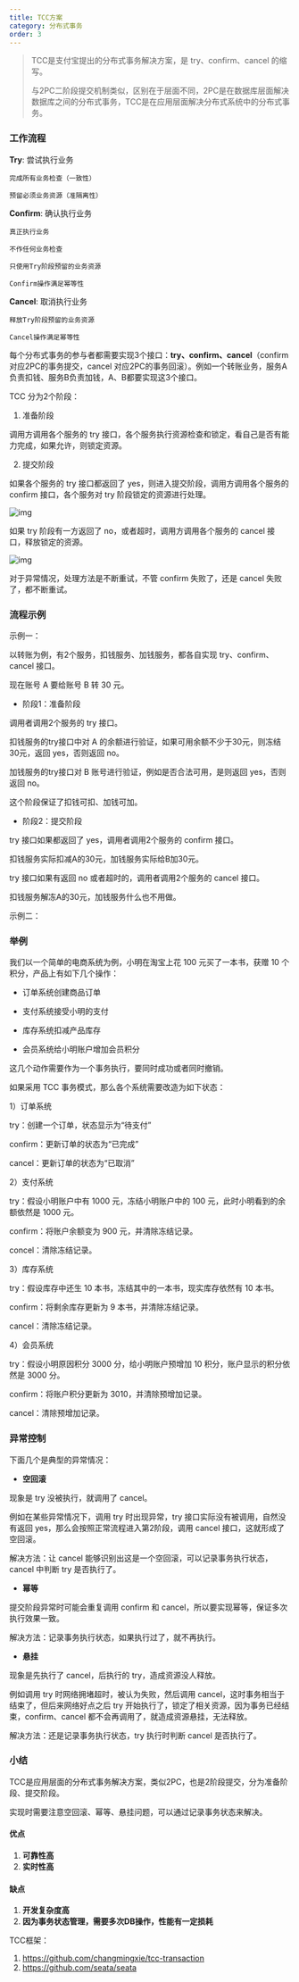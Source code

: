 ```yaml
---
title: TCC方案
category: 分布式事务
order: 3
---
```




> TCC是支付宝提出的分布式事务解决方案，是 try、confirm、cancel 的缩写。
>
> 与2PC二阶段提交机制类似，区别在于层面不同，2PC是在数据库层面解决数据库之间的分布式事务，TCC是在应用层面解决分布式系统中的分布式事务。



### **工作流程**

**Try**: 尝试执行业务

```
完成所有业务检查（一致性）

预留必须业务资源（准隔离性）
```

**Confirm**: 确认执行业务

```
真正执行业务

不作任何业务检查

只使用Try阶段预留的业务资源

Confirm操作满足幂等性
```

**Cancel**: 取消执行业务

```
释放Try阶段预留的业务资源

Cancel操作满足幂等性
```



每个分布式事务的参与者都需要实现3个接口：**try、confirm、cancel**（confirm 对应2PC的事务提交，cancel 对应2PC的事务回滚）。例如一个转账业务，服务A负责扣钱、服务B负责加钱，A、B都要实现这3个接口。

TCC 分为2个阶段：

1. 准备阶段

调用方调用各个服务的 try 接口，各个服务执行资源检查和锁定，看自己是否有能力完成，如果允许，则锁定资源。

2. 提交阶段

如果各个服务的 try 接口都返回了 yes，则进入提交阶段，调用方调用各个服务的 confirm 接口，各个服务对 try 阶段锁定的资源进行处理。

![img](../../images/other/6.png)

如果 try 阶段有一方返回了 no，或者超时，调用方调用各个服务的 cancel 接口，释放锁定的资源。

![img](../../images/other/7.png)

对于异常情况，处理方法是不断重试，不管 confirm 失败了，还是 cancel 失败了，都不断重试。



### **流程示例**

示例一：

以转账为例，有2个服务，扣钱服务、加钱服务，都各自实现 try、confirm、cancel 接口。

现在账号 A 要给账号 B 转 30 元。

- 阶段1：准备阶段

调用者调用2个服务的 try 接口。

扣钱服务的try接口中对 A 的余额进行验证，如果可用余额不少于30元，则冻结30元，返回 yes，否则返回 no。

加钱服务的try接口对 B 账号进行验证，例如是否合法可用，是则返回 yes，否则返回 no。

这个阶段保证了扣钱可扣、加钱可加。

- 阶段2：提交阶段

try 接口如果都返回了 yes，调用者调用2个服务的 confirm 接口。

扣钱服务实际扣减A的30元，加钱服务实际给B加30元。

try 接口如果有返回 no 或者超时的，调用者调用2个服务的 cancel 接口。

扣钱服务解冻A的30元，加钱服务什么也不用做。



示例二：

### 举例



我们以一个简单的电商系统为例，小明在淘宝上花 100 元买了一本书，获赠 10 个积分，产品上有如下几个操作：

- 订单系统创建商品订单

- 支付系统接受小明的支付

- 库存系统扣减产品库存

- 会员系统给小明账户增加会员积分

这几个动作需要作为一个事务执行，要同时成功或者同时撤销。

如果采用 TCC 事务模式，那么各个系统需要改造为如下状态：

1）订单系统

try：创建一个订单，状态显示为“待支付”

confirm：更新订单的状态为“已完成”

cancel：更新订单的状态为“已取消”

2）支付系统

try：假设小明账户中有 1000 元，冻结小明账户中的 100 元，此时小明看到的余额依然是 1000 元。

confirm：将账户余额变为 900 元，并清除冻结记录。

concel：清除冻结记录。

3）库存系统

try：假设库存中还生 10 本书，冻结其中的一本书，现实库存依然有 10 本书。

confirm：将剩余库存更新为 9 本书，并清除冻结记录。

cancel：清除冻结记录。

4）会员系统

try：假设小明原因积分 3000 分，给小明账户预增加 10 积分，账户显示的积分依然是 3000 分。

confirm：将账户积分更新为 3010，并清除预增加记录。

cancel：清除预增加记录。



### **异常控制**

下面几个是典型的异常情况：

- **空回滚**

现象是 try 没被执行，就调用了 cancel。

例如在某些异常情况下，调用 try 时出现异常，try 接口实际没有被调用，自然没有返回 yes，那么会按照正常流程进入第2阶段，调用 cancel 接口，这就形成了空回滚。

解决方法：让 cancel 能够识别出这是一个空回滚，可以记录事务执行状态，cancel 中判断 try 是否执行了。

- **幂等**

提交阶段异常时可能会重复调用 confirm 和 cancel，所以要实现幂等，保证多次执行效果一致。

解决方法：记录事务执行状态，如果执行过了，就不再执行。

- **悬挂**

现象是先执行了 cancel，后执行的 try，造成资源没人释放。

例如调用 try 时网络拥堵超时，被认为失败，然后调用 cancel，这时事务相当于结束了，但后来网络好点之后 try 开始执行了，锁定了相关资源，因为事务已经结束，confirm、cancel 都不会再调用了，就造成资源悬挂，无法释放。

解决方法：还是记录事务执行状态，try 执行时判断 cancel 是否执行了。

### **小结**

TCC是应用层面的分布式事务解决方案，类似2PC，也是2阶段提交，分为准备阶段、提交阶段。

实现时需要注意空回滚、幂等、悬挂问题，可以通过记录事务状态来解决。

#### 优点

1. **可靠性高**
2. **实时性高**

#### 缺点

1. **开发复杂度高**
2. **因为事务状态管理，需要多次DB操作，性能有一定损耗**

TCC框架：

1. https://github.com/changmingxie/tcc-transaction
2. https://github.com/seata/seata